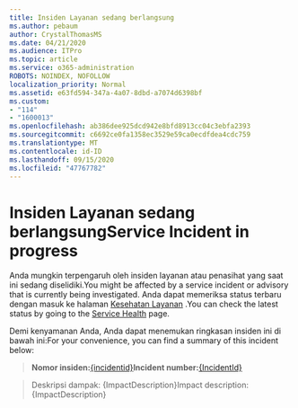 ```yaml
---
title: Insiden Layanan sedang berlangsung
ms.author: pebaum
author: CrystalThomasMS
ms.date: 04/21/2020
ms.audience: ITPro
ms.topic: article
ms.service: o365-administration
ROBOTS: NOINDEX, NOFOLLOW
localization_priority: Normal
ms.assetid: e63fd594-347a-4a07-8dbd-a7074d6398bf
ms.custom:
- "114"
- "1600013"
ms.openlocfilehash: ab386dee925dcd942e8bfd8913cc04c3ebfa2393
ms.sourcegitcommit: c6692ce0fa1358ec3529e59ca0ecdfdea4cdc759
ms.translationtype: MT
ms.contentlocale: id-ID
ms.lasthandoff: 09/15/2020
ms.locfileid: "47767782"
---
```

# <a name="service-incident-in-progress"></a><span data-ttu-id="15b97-102">Insiden Layanan sedang berlangsung</span><span class="sxs-lookup"><span data-stu-id="15b97-102">Service Incident in progress</span></span>

<span data-ttu-id="15b97-103">Anda mungkin terpengaruh oleh insiden layanan atau penasihat yang saat ini sedang diselidiki.</span><span class="sxs-lookup"><span data-stu-id="15b97-103">You might be affected by a service incident or advisory that is currently being investigated.</span></span> <span data-ttu-id="15b97-104">Anda dapat memeriksa status terbaru dengan masuk ke halaman [Kesehatan Layanan](https://admin.microsoft.com/adminportal/home#/servicehealth) .</span><span class="sxs-lookup"><span data-stu-id="15b97-104">You can check the latest status by going to the [Service Health](https://admin.microsoft.com/adminportal/home#/servicehealth) page.</span></span>
  
<span data-ttu-id="15b97-105">Demi kenyamanan Anda, Anda dapat menemukan ringkasan insiden ini di bawah ini:</span><span class="sxs-lookup"><span data-stu-id="15b97-105">For your convenience, you can find a summary of this incident below:</span></span>
  
> <span data-ttu-id="15b97-106">**Nomor insiden:**[{incidentid}](https://admin.microsoft.com/adminportal/home#/servicehealth)</span><span class="sxs-lookup"><span data-stu-id="15b97-106">**Incident number:**[{IncidentId}](https://admin.microsoft.com/adminportal/home#/servicehealth)</span></span>
    
> <span data-ttu-id="15b97-107">Deskripsi dampak: {ImpactDescription}</span><span class="sxs-lookup"><span data-stu-id="15b97-107">Impact description: {ImpactDescription}</span></span>
